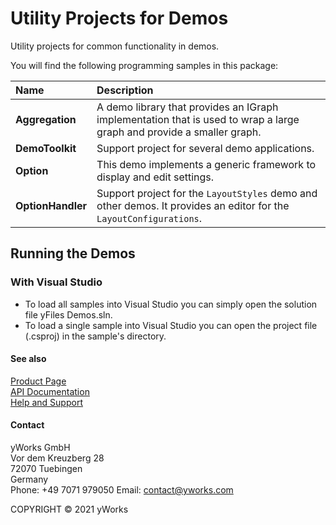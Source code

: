 
# Utility Projects for Demos
Utility projects for common functionality in demos. 

You will find the following programming samples in this package: 


| Name | Description 
|:---|:---
|**Aggregation** | A demo library that provides an IGraph implementation that is used to wrap a large graph and provide a smaller graph. 
|**DemoToolkit** | Support project for several demo applications. 
|**Option** | This demo implements a generic framework to display and edit settings. 
|**OptionHandler** | Support project for the `LayoutStyles` demo and other demos. It provides an editor for the `LayoutConfigurations`. 

## Running the Demos

### With Visual Studio

* To load all samples into Visual Studio you can simply open the solution file yFiles Demos.sln. 
* To load a single sample into Visual Studio you can open the project file (.csproj) in the sample's directory. 




#### See also
[Product Page](https://www.yworks.com/products/yfileswpf)  
[API Documentation](https://docs.yworks.com/yfileswpf)    
[Help and Support](https://www.yworks.com/products/yfiles/support)


#### Contact
yWorks GmbH  
Vor dem Kreuzberg 28  
72070 Tuebingen  
Germany  
Phone: +49 7071 979050
Email: contact@yworks.com

COPYRIGHT &#x00A9; 2021 yWorks   


